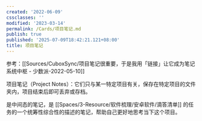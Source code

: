 ```yaml
---
created: '2022-06-09'
cssclasses: ''
modified: '2023-03-14'
permalink: /Cards/项目笔记.md
publish: true
published: '2025-07-09T18:42:21.121+08:00'
title: 项目笔记
---
```

参考：[[Sources/CuboxSync/项目笔记很重要，于是我用「链接」让它成为笔记系统中枢 - 少数派-2022-05-10]]

项目笔记（Project Notes）：它们只与某一特定项目有关，保存在特定项目的文件夹内，项目结束后即可丢弃或存档。

是中间态的笔记，是 [[Spaces/3-Resource/软件梳理/安卓软件/滴答清单]] 的任务的一个统筹性综合性的描述的笔记，帮助自己更好地思考当下这个项目。